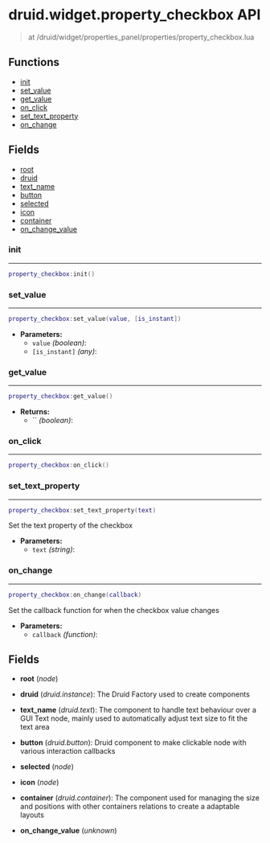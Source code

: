 
# druid.widget.property_checkbox API

> at /druid/widget/properties_panel/properties/property_checkbox.lua


## Functions
- [init](#init)
- [set_value](#set_value)
- [get_value](#get_value)
- [on_click](#on_click)
- [set_text_property](#set_text_property)
- [on_change](#on_change)


## Fields
- [root](#root)
- [druid](#druid)
- [text_name](#text_name)
- [button](#button)
- [selected](#selected)
- [icon](#icon)
- [container](#container)
- [on_change_value](#on_change_value)



### init

---
```lua
property_checkbox:init()
```

### set_value

---
```lua
property_checkbox:set_value(value, [is_instant])
```

- **Parameters:**
	- `value` *(boolean)*:
	- `[is_instant]` *(any)*:

### get_value

---
```lua
property_checkbox:get_value()
```

- **Returns:**
	- `` *(boolean)*:

### on_click

---
```lua
property_checkbox:on_click()
```

### set_text_property

---
```lua
property_checkbox:set_text_property(text)
```

Set the text property of the checkbox

- **Parameters:**
	- `text` *(string)*:

### on_change

---
```lua
property_checkbox:on_change(callback)
```

Set the callback function for when the checkbox value changes

- **Parameters:**
	- `callback` *(function)*:


## Fields
<a name="root"></a>
- **root** (_node_)

<a name="druid"></a>
- **druid** (_druid.instance_): The Druid Factory used to create components

<a name="text_name"></a>
- **text_name** (_druid.text_): The component to handle text behaviour over a GUI Text node, mainly used to automatically adjust text size to fit the text area

<a name="button"></a>
- **button** (_druid.button_): Druid component to make clickable node with various interaction callbacks

<a name="selected"></a>
- **selected** (_node_)

<a name="icon"></a>
- **icon** (_node_)

<a name="container"></a>
- **container** (_druid.container_): The component used for managing the size and positions with other containers relations to create a adaptable layouts

<a name="on_change_value"></a>
- **on_change_value** (_unknown_)

